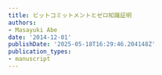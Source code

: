 ```yaml
---
title: ビットコミットメントとゼロ知識証明
authors:
- Masayuki Abe
date: '2014-12-01'
publishDate: '2025-05-18T16:29:46.204148Z'
publication_types:
- manuscript
---
```

